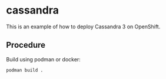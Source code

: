 # cassandra

This is an example of how to deploy Cassandra 3 on OpenShift.

## Procedure

Build using podman or docker:

```
podman build .
```
